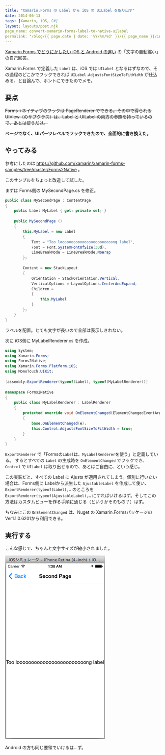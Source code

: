 ```yaml
---
title: "Xamarin.Forms の Label から iOS の UILabel を取り出す"
date: 2014-06-13
tags: [Xamarin, iOS, C#]
layout: layouts/post.njk
page_name: convert-xamarin-forms-label-to-native-uilabel
permalink: "/blog/{{ page.date | date: '%Y/%m/%d' }}/{{ page_name }}/index.html"
---
```

[Xamarin.Forms でどうにかしたい iOS と Android の違い]( http://qiita.com/amay077/items/12979585ac3e2dcacacb) の「文字の自動縮小」の自己回答。
<!--more-->

Xamarin.Forms で定義した ``Label`` は、iOS では ``UILabel`` となるはずなので、その過程のどこかでフックできれば ``UILabel.AdjustsFontSizeToFitWidth`` が仕込める、と目論んで、ホントにできたのでメモ。

## 要点

~~Forms→ネイティブのフックは PageRenderer でできる。その中で得られる UIView（のサブクラス）は、Label と UILabel の両方の参照を持っているので、あとは使うだけ。~~

**ページでなく、UIパーツレベルでフックできたので、全面的に書き換えた。**

## やってみる

参考にしたのは https://github.com/xamarin/xamarin-forms-samples/tree/master/Forms2Native 。

このサンプルをちょっと改造して試した。

まずは Forms側の MySecondPage.cs を修正。

```csharp MySecondPage.cs
public class MySecondPage : ContentPage
{
    public Label MyLabel { get; private set; }

	public MySecondPage ()
	{
        this.MyLabel = new Label
        {
            Text = "Too loooooooooooooooooooooooong label",
            Font = Font.SystemFontOfSize(30d),
            LineBreakMode = LineBreakMode.NoWrap
        };

        Content = new StackLayout
        {
            Orientation = StackOrientation.Vertical,
            VerticalOptions = LayoutOptions.CenterAndExpand,
            Children = 
            {
                this.MyLabel
            }
        };
	}
}
```

ラベルを配置。とても文字が長いので全部は表示しきれない。

次に iOS側に MyLabelRenderer.cs を作成。

```csharp MyLabelRenderer.cs
using System;
using Xamarin.Forms;
using Forms2Native;
using Xamarin.Forms.Platform.iOS;
using MonoTouch.UIKit;

[assembly:ExportRenderer(typeof(Label), typeof(MyLabelRenderer))]

namespace Forms2Native
{
    public class MyLabelRenderer : LabelRenderer
    {
        protected override void OnElementChanged(ElementChangedEventArgs<Label> e)
        {
            base.OnElementChanged(e);
            this.Control.AdjustsFontSizeToFitWidth = true;
        }
    }
}
```

``ExportRenderer`` で「Formsの``Label``は、``MyLabelRenderer``を使う」と定義している。
するとすべての ``Label`` の生成時を ``OnElementChanged`` でフックでき、``Control`` で ``UILabel`` は取り出せるので、あとはご自由に、という感じ。

この実装だと、すべての Label に Ajusts が適用されてしまう。個別に行いたい場合は、Forms側に Labelから派生した ``AjustableLabel`` を作成して使い、``ExportRenderer(typeof(Label),…`` のところを ``ExportRenderer(typeof(AjustableLabel),…`` にすればいけるはず。そしてこの方法はカスタムビューを作る手順に通じる（というかそのもの？）はず。

ちなみにこの ``OnElementChanged`` は、Nuget の Xamarin.Formsパッケージの Ver1.1.0.6201から利用できる。

## 実行する

こんな感じで、ちゃんと文字サイズが縮小されました。

![](/img/posts/getting_uilabel_from_xamarin_forms.png)

Android の方も同じ要領でいけるは…ず。
